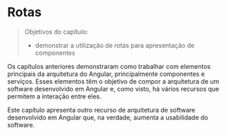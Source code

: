 # Rotas

> Objetivos do capítulo:
>
> * demonstrar a utilização de rotas para apresentação de componentes

Os capítulos anteriores demonstraram como trabalhar com elementos principais da arquitetura do Angular, principalmente componentes e serviços. Esses elementos têm o objetivo de compor a arquitetura de um software desenvolvido em Angular e, como visto, há vários recursos que permitem a interação entre eles.

Este capítulo apresenta outro recurso de arquitetura de software desenvolvido em Angular que, na verdade, aumenta a usabilidade do software. 





